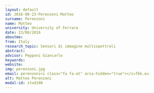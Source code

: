 ```yaml
---
layout: default 
id: 2016-08-23-Perenzoni-Matteo
surname: Perenzoni
name: Matteo
university: University of Ferrara
date: 23/08/2016
aboutme: 
from: Italy
research_topic: Sensori di immagine multispettrali
abstract: 
advisor: Pepponi Giancarlo
keywords: 
website: 
img: perenzoni.jpg
email: perenzoni<i class="fa fa-at" aria-hidden="true"></i>fbk.eu
alt: Matteo Perenzoni
modal-id: stud108
---
```

